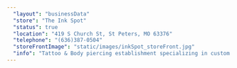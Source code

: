```yaml
---
  "layout": "businessData"
  "store": "The Ink Spot"
  "status": true
  "location": "419 S Church St, St Peters, MO 63376"
  "telephone": "(636)387-0504"
  "storeFrontImage": "static/images/inkSpot_storeFront.jpg"
  "info": "Tattoo & Body piercing establishment specializing in custom artwork & piercing by well trained, experience & dedicated artists"
---
```

